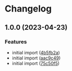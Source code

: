 # Changelog

## 1.0.0 (2023-04-23)


### Features

* initial import ([4b5fb2a](https://github.com/fercascue/sample-release/commit/4b5fb2a4425f0769192d35eda3cd626b1e8b97f8))
* initial import ([aac9c49](https://github.com/fercascue/sample-release/commit/aac9c49b9e8bd0518cfe7ad4d5b8b444663c50c9))
* initial import ([75c50f5](https://github.com/fercascue/sample-release/commit/75c50f571fce7e4426ec7d55559bf2a7bbda076d))
